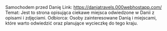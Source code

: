 Samochodem przed Danię
Link: https://daniatravels.000webhostapp.com/
Temat:
Jest to strona opisująca ciekawe miejsca odwiedzone w Danii z opisami i zdjęciami.
Odbiorca: 
Osoby zainteresowane Danią i miejscami, które warto odwiedzić oraz planujące wycieczkę do tego kraju.
